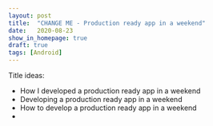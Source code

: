 ```yaml
---
layout: post
title:  "CHANGE ME - Production ready app in a weekend"
date:   2020-08-23
show_in_homepage: true
draft: true
tags: [Android]
---
```


Title ideas: 

- How I developed a production ready app in a weekend
- Developing a production ready app in a weekend
- How to develop a production ready app in a weekend
- 


